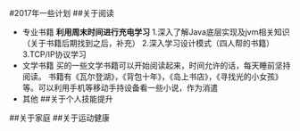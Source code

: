 #2017年一些计划
##关于阅读
  * 专业书籍
    **利用周末时间进行充电学习**
    1.深入了解Java底层实现及jvm相关知识（关于书籍后期找到之后，补充）
    2.深入学习设计模式（四人帮的书籍）
    3.TCP/IP协议学习
  * 文学书籍
    买的一些文学书籍可以开始阅读起来，时间允许的话，每天睡前坚持阅读。
    书籍有《瓦尔登湖》，《背包十年》，《岛上书店》，《寻找光的小女孩》等。可以利用手机等移动手持设备看一些小说，作为消遣
  * 其他
##关于个人技能提升

##关于家庭
##关于运动健康
